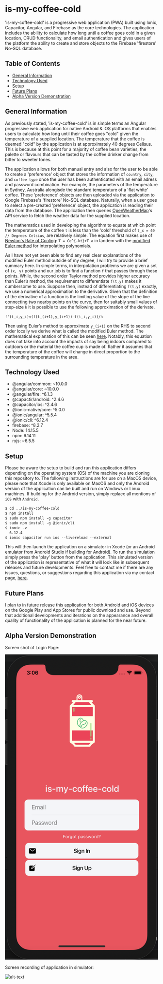 # is-my-coffee-cold
'is-my-coffee-cold' is a progressive web application (PWA) built using Ionic, Capacitor, Angular, and Firebase as the core technologies. The application includes the ability to calculate how long until a coffee goes cold in a given location, CRUD functionality, and email authentication and gives users of the platform the ability to create and store objects to the Firebase 'firestore' No-SQL database.

## Table of Contents
* 	[General Information](#general-information)
*  [Technology Used](#technology-used)
* 	[Setup](#setup)
*  [Future Plans](#future-plans)
* [Alpha Version Demonstration](#alpha-version-demonstration)

## General Information
As previously stated, 'is-my-coffee-cold' is in simple terms an Angular progressive web application for native Android & iOS platforms that enables users to calculate how long until their coffee goes "cold" given the temperature of a supplied location.
The temperature that the coffee is deemed "cold" by the application is at approximately 40 degrees Celisus. This is because at this point for a majority of coffee bean varieties, the palette or flavours that can be tasted by the coffee drinker change from bitter to sweeter tones. 

The application allows for both manual entry and also for the user to be able to create a 'preference' object that stores the information of `country`, `city`, and `coffee type` once the user has been authenticated with an email adress and password combination. For example, the parameters of the temperature in Sydney, Australia alongisde the standard temperature of a 'flat white' coffee.
These 'preference' objects are then uploaded via the application to Google Firebase's 'firestore' No-SQL database. Naturally, when a user goes to select a pre-created 'preference' object, the application is reading their data from the database. The application then queries [OpenWeatherMap](https://openweathermap.org)'s API service to fetch the weather data for the supplied location. 

The mathematics used in developing the algorithm to equate at which point the temperature of the coffee ``t`` is less than the 'cold' threshold of `t_x = 40 // Degrees Celsius`, are relatively simple. The equation first makes use of [Newton's Rate of Cooling](https://www.khanacademy.org/math/differential-equations/first-order-differential-equations/exponential-models-diff-eq/v/newtons-law-of-cooling):
`T = Ce^{-kt}+T_a` in tandem with the [modified Euler method](http://www.physics.utah.edu/~detar/phys6720/handouts/ode/ode/node5.html) for interpolating polynomials. 

As I have not yet been able to find any real clear explanations of the modified Euler method outside of my degree, I will try to provide a brief summary here. In simple terms, in interpolation problems we are given a set of `(x, y)` points and our job is to find a function `f` that passes through these points. While, the second order Taylor method provides higher accuracy than Euler’s method, the requirement to differentiate `f(t,y)` makes it cumbersome to use. 
Suppose then, instead of differentiating `f(t,y)` exactly, we use a numerical approximation to the derivative. Given that the definition of the derivative of a function is the limiting value of the slope of the line connecting two nearby points on the curve, then for suitably small values of step-size `h` it is possible to use the following approximation of the derivate.

`f'(t_i,y_i)≈(f(t_(i+1),y_(i+1))−f(t_i,y_i))/h`

Then using Euler’s method to approximate `y_(i+1)` on the RHS to second order locally we derive what is called the modified Euler method. The mathematical explanation of this can be seen [here](http://www.physics.utah.edu/~detar/phys6720/handouts/ode/ode/node3.html). Notably, this equation does not take into account the impacts of say being indoors compared to outdoors or the material the coffee cup is made of. Rather it assumes that the temperature of the coffee will change in direct proportion to the surrounding temperature in the area.

## Technology Used
* @angular/common: ~10.0.0
* @angular/core: ~10.0.0
* @angular/fire: ^6.1.3
* @capactir/android: ^2.4.6
* @capacitor/ios: ^2.4.6
* @ionic-native/core: ^5.0.0
* @ionic/angular: ^5.5.4
* @ionic/cli: ^6.12.4
* firebase: ^8.2.7
* Node: 14.15.5
* npm: 6.14.11
* rxjs: ~6.5.5

## Setup
Please be aware the setup to build and run this application differs depending on the operating system (OS) of the machine you are cloning this repository to. The following instructions are for use on a MacOS device, please note that Xcode is only available on MacOS and only the Android version of the application can be built and run on Windows or Linux machines. If building for the Android version, simply replace all mentions of `iOS` with `Android`.


```
$ cd ../is-my-coffee-cold
$ npm install
$ sudo npm install -g capacitor
$ sudo npm install -g @ionic/cli
$ ionic -v
  6.12.4
$ ionic capacitor run ios --livereload --external
```

This will then launch the application on a simulator in Xcode (or an Android emulator from Android Studio if building for Android). To run the simulation simply press the 'play' button from the application. This simulated version of the application is representative of what it will look like in subsequent releases and future developments. Feel free to contact me if there are any issues, questions, or suggestions regarding this application via my contact page, [here](https://portfolio-website-76885.web.app/contact). 

## Future Plans
I plan to in future release this application for both Android and iOS devices on the Google Play and App Stores for public download and use. Beyond that additional developments and iterations on the appearance and overall quality of functionality of the application is planned for the near future.

## Alpha Version Demonstration
Screen shot of Login Page:

![alt-text](https://github.com/jamestkelly/is-my-coffee-cold/blob/main/Screenshots/HomeScreen.png)

Screen recording of application in simulator:

![alt-text](https://github.com/jamestkelly/is-my-coffee-cold/blob/main/Screenshots/Functionality.gif)
